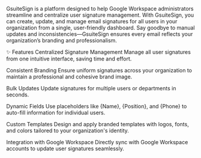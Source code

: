 
GsuiteSign is a platform designed to help Google Workspace administrators streamline and centralize user signature management. With GsuiteSign, you can create, update, and manage email signatures for all users in your organization from a single, user-friendly dashboard. Say goodbye to manual updates and inconsistencies—GsuiteSign ensures every email reflects your organization’s branding and professionalism.

✨ Features
Centralized Signature Management
Manage all user signatures from one intuitive interface, saving time and effort.

Consistent Branding
Ensure uniform signatures across your organization to maintain a professional and cohesive brand image.

Bulk Updates
Update signatures for multiple users or departments in seconds.

Dynamic Fields
Use placeholders like {Name}, {Position}, and {Phone} to auto-fill information for individual users.

Custom Templates
Design and apply branded templates with logos, fonts, and colors tailored to your organization's identity.

Integration with Google Workspace
Directly sync with Google Workspace accounts to update user signatures seamlessly.


